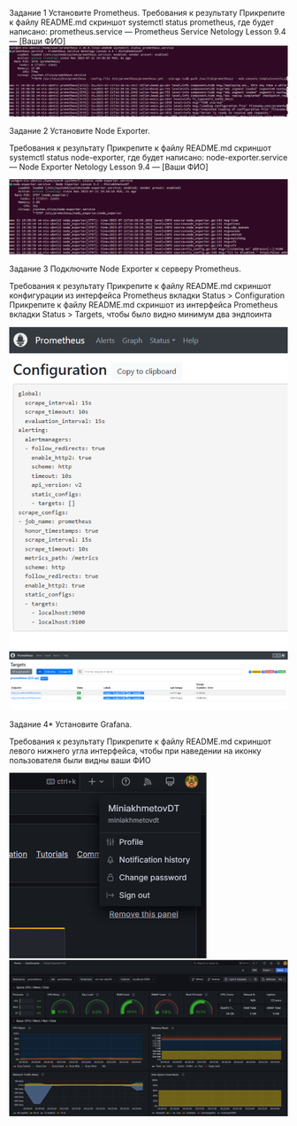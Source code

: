 Задание 1
Установите Prometheus.
Требования к результату
 Прикрепите к файлу README.md скриншот systemctl status prometheus, где будет написано: prometheus.service — Prometheus Service Netology Lesson 9.4 — [Ваши ФИО]
![prometheus.service](image.png)


Задание 2
Установите Node Exporter.

Требования к результату
 Прикрепите к файлу README.md скриншот systemctl status node-exporter, где будет написано: node-exporter.service — Node Exporter Netology Lesson 9.4 — [Ваши ФИО]

![node-exporter.service](image-1.png)

Задание 3
Подключите Node Exporter к серверу Prometheus.

Требования к результату
 Прикрепите к файлу README.md скриншот конфигурации из интерфейса Prometheus вкладки Status > Configuration
 Прикрепите к файлу README.md скриншот из интерфейса Prometheus вкладки Status > Targets, чтобы было видно минимум два эндпоинта

![status-configuration](image-3.png)
![status-targets](image-2.png)


Задание 4*
Установите Grafana.

Требования к результату
 Прикрепите к файлу README.md скриншот левого нижнего угла интерфейса, чтобы при наведении на иконку пользователя были видны ваши ФИО

 ![grafana](image-4.png)
 ![dashboard](image-5.png)